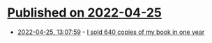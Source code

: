 # [Published on 2022-04-25](index.md)

* [2022-04-25, 13:07:59](https://news.ycombinator.com/item?id=31153963) - [I sold 640 copies of my book in one year](https://nts.strzibny.name/one-year-of-sales/)
